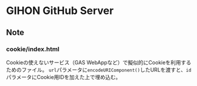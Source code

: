 # GIHON GitHub Server

## Note

### cookie/index.html
Cookieの使えないサービス（GAS WebAppなど）で擬似的にCookieを利用するためのファイル。
`url`パラメータに`encodeURIComponent()`したURLを渡すと、`id`パラメータにCookie用IDを加えた上で埋め込む。
